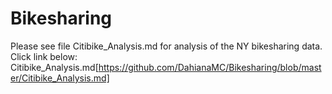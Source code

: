 # Bikesharing
Please see file Citibike_Analysis.md for analysis of the NY bikesharing data.  Click link below:
Citibike_Analysis.md[https://github.com/DahianaMC/Bikesharing/blob/master/Citibike_Analysis.md]
